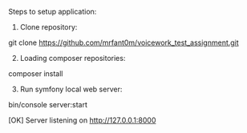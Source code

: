 Steps to setup application:

1. Clone repository:

git clone https://github.com/mrfant0m/voicework_test_assignment.git

2. Loading composer repositories:

composer install

3. Run symfony local web server:

bin/console server:start

[OK] Server listening on http://127.0.0.1:8000


